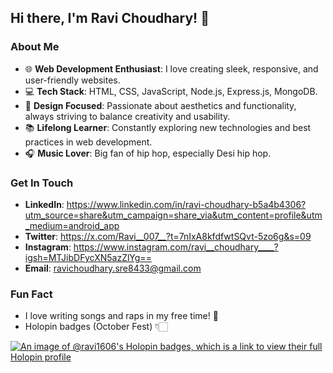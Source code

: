 ## Hi there, I'm Ravi Choudhary! 👋

### About Me
- 🌐 **Web Development Enthusiast**: I love creating sleek, responsive, and user-friendly websites.
- 💻 **Tech Stack**: HTML, CSS, JavaScript, Node.js, Express.js, MongoDB.
- 🎨 **Design Focused**: Passionate about aesthetics and functionality, always striving to balance creativity and usability.
- 📚 **Lifelong Learner**: Constantly exploring new technologies and best practices in web development.
- 🎧 **Music Lover**: Big fan of hip hop, especially Desi hip hop.

### Get In Touch
- **LinkedIn**: https://www.linkedin.com/in/ravi-choudhary-b5a4b4306?utm_source=share&utm_campaign=share_via&utm_content=profile&utm_medium=android_app
- **Twitter**: https://x.com/Ravi__007__?t=7nIxA8kfdfwtSQvt-5zo6g&s=09
- **Instagram**: https://www.instagram.com/ravi__choudhary____?igsh=MTJibDFycXN5azZlYg==
- **Email**: ravichoudhary.sre8433@gmail.com

### Fun Fact
- I love writing songs and raps in my free time! 🎤
- Holopin badges (October Fest) 👇🏻

 [![An image of @ravi1606's Holopin badges, which is a link to view their full Holopin profile](https://holopin.me/ravi1606)](https://holopin.io/@ravi1606)

